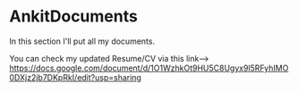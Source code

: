 # AnkitDocuments
In this section I'll put all my documents.

You can check my updated Resume/CV via this link--> https://docs.google.com/document/d/1O1WzhkOt9HU5C8Ugyx9l5RFyhIMO0DXjz2jb7DKpRkI/edit?usp=sharing

